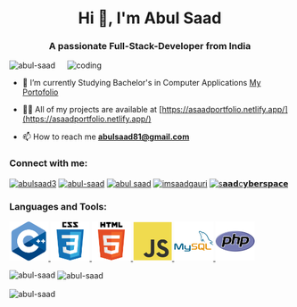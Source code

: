 <h1 align="center">Hi 👋, I'm Abul Saad</h1>
<h3 align="center">A passionate Full-Stack-Developer from India</h3>

<img align="right" alt="coding" width="400" src="https://camo.githubusercontent.com/7de37139d0b4c1ce40865e799b446c0e963a3dd8fb68d239707237c40604fa3d/68747470733a2f2f63646e2e6472696262626c652e636f6d2f75736572732f3733303730332f73637265656e73686f74732f363538313234332f6176656e746f2e676966">

<p align="left"> <img src="https://komarev.com/ghpvc/?username=abul-saad&label=Profile%20views&color=0e75b6&style=flat" alt="abul-saad" /> </p>

- 🔭 I’m currently Studying Bachelor's in Computer Applications [My Portofolio](https://asaadportfolio.netlify.app/)

- 👨‍💻 All of my projects are available at [https://asaadportfolio.netlify.app/](https://asaadportfolio.netlify.app/)

- 📫 How to reach me **abulsaad81@gmail.com**

<h3 align="left">Connect with me:</h3>
<p align="left">
<a href="https://twitter.com/abulsaad3" target="blank"><img align="center" src="https://raw.githubusercontent.com/rahuldkjain/github-profile-readme-generator/master/src/images/icons/Social/twitter.svg" alt="abulsaad3" height="30" width="40"  /></a>
<a href="https://linkedin.com/in/abul-saad" target="blank"><img align="center" src="https://raw.githubusercontent.com/rahuldkjain/github-profile-readme-generator/master/src/images/icons/Social/linked-in-alt.svg" alt="abul-saad" height="30" width="40" /></a>
<a href="https://fb.com/abul saad" target="blank"><img align="center" src="https://raw.githubusercontent.com/rahuldkjain/github-profile-readme-generator/master/src/images/icons/Social/facebook.svg" alt="abul saad" height="30" width="40" /></a>
<a href="https://instagram.com/imsaadgauri" target="blank"><img align="center" src="https://raw.githubusercontent.com/rahuldkjain/github-profile-readme-generator/master/src/images/icons/Social/instagram.svg" alt="imsaadgauri" height="30" width="40" /></a>
<a href="https://www.youtube.com/c/saad cyberspace" target="blank"><img align="center" src="https://raw.githubusercontent.com/rahuldkjain/github-profile-readme-generator/master/src/images/icons/Social/youtube.svg" alt="s𝗮𝗮𝗱c𝘆𝗯𝗲𝗿𝘀𝗽𝗮𝗰𝗲" height="30" width="40" /></a>
</p>

<h3 align="left">Languages and Tools:</h3>
<p align="left"> <a href="#" target="_blank" rel="noreferrer"> <img src="https://raw.githubusercontent.com/devicons/devicon/master/icons/cplusplus/cplusplus-original.svg" alt="cplusplus" width="70" height="70"/> </a> <a href="#" target="_blank" rel="noreferrer"> <img src="https://raw.githubusercontent.com/devicons/devicon/master/icons/css3/css3-original-wordmark.svg" alt="css3" width="70" height="70"/> </a> <a href="#" target="_blank" rel="noreferrer"> <img src="https://raw.githubusercontent.com/devicons/devicon/master/icons/html5/html5-original-wordmark.svg" alt="html5" width="70" height="70"/> </a> <a href="#" target="_blank" rel="noreferrer"> <img src="https://raw.githubusercontent.com/devicons/devicon/master/icons/javascript/javascript-original.svg" alt="javascript" width="70" height="70"/> </a> <a href="#" target="_blank" rel="noreferrer"> <img src="https://raw.githubusercontent.com/devicons/devicon/master/icons/mysql/mysql-original-wordmark.svg" alt="mysql" width="70" height="70"/> </a> <a href="#" target="_blank" rel="noreferrer"> <img src="https://raw.githubusercontent.com/devicons/devicon/master/icons/php/php-original.svg" alt="php" width="70" height="70"/> </a> </p>

<p><img align="left" src="https://github-readme-stats.vercel.app/api/top-langs?username=abul-saad&show_icons=true&locale=en&layout=compact" alt="abul-saad" /></p>

<p>&nbsp;<img align="center" src="https://github-readme-stats.vercel.app/api?username=abul-saad&show_icons=true&locale=en" alt="abul-saad" /></p>

<p><img align="center" src="https://github-readme-streak-stats.herokuapp.com/?user=abul-saad&" alt="abul-saad" /></p>
